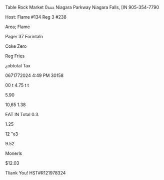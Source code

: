 Table Rock Market
ةةة0 Niagara Parkway
Niagara Falls, [IN
905-354-7790

Host: Flame #134
Reg 3 #238

Area; Flame

Pager 37
Forintaln

Coke Zero

Reg Fries

¿obtotal
Tax

0671772024
4:49 PM
30158

00 t
4.75 t
t

5.90

10,65
1.38

EAT IN Total
0.3.

1.25

12 "٥3

9.52

Monerls

$12.03

Tliank You!
HST#R121978324

